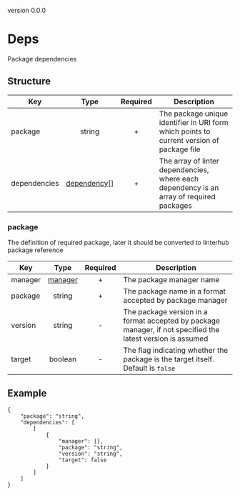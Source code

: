 version 0.0.0
# Deps
Package dependencies
## Structure


|Key|Type|Required|Description|
|-|:-:|:-:|-|
|package|string|+|The package unique identifier in URI form which points to current version of package file|
|dependencies|[dependency](#dependency)[]|+|The array of linter dependencies, where each dependency is an array of required packages|
### package
The definition of required package, later it should be converted to linterhub package reference

|Key|Type|Required|Description|
|-|:-:|:-:|-|
|manager|[manager](./collection.md#manager)|+|The package manager name|
|package|string|+|The package name in a format accepted by package manager|
|version|string|-|The package version in a format accepted by package manager, if not specified the latest version is assumed|
|target|boolean|-|The flag indicating whether the package is the target itself. Default is `false`|
## Example
```
{
    "package": "string",
    "dependencies": [
        [
            {
                "manager": {},
                "package": "string",
                "version": "string",
                "target": false
            }
        ]
    ]
}
```